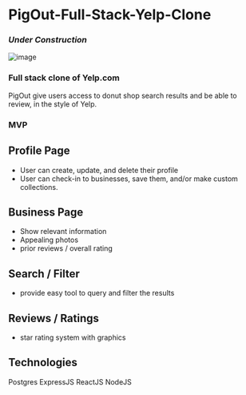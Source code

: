 # PigOut-Full-Stack-Yelp-Clone
### ***Under Construction***
![image](https://user-images.githubusercontent.com/77175831/122682246-5a153080-d1c6-11eb-9237-9e0588a8a5dc.png)

### Full stack clone of Yelp.com 

PigOut give users access to donut shop search results and be able to review, in the style of Yelp.

### MVP

## Profile Page

- User can create, update, and delete their profile
- User can check-in to businesses, save them, and/or make custom collections.

## Business Page
- Show relevant information
- Appealing photos
- prior reviews / overall rating

## Search / Filter 
- provide easy tool to query and filter the results

## Reviews / Ratings
- star rating system with graphics 

## Technologies 
Postgres ExpressJS  ReactJS  NodeJS

